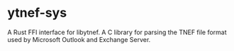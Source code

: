 # ytnef-sys

A Rust FFI interface for libytnef. A C library for parsing the TNEF file format used by Microsoft Outlook and Exchange Server.
